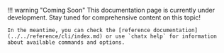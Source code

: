 !!! warning "Coming Soon"
    This documentation page is currently under development. Stay tuned for comprehensive content on this topic!

    In the meantime, you can check the [reference documentation](../../reference/cli/index.md) or use `chatx help` for information about available commands and options.